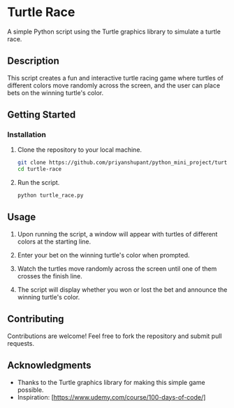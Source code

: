 # Turtle Race

A simple Python script using the Turtle graphics library to simulate a turtle race.

## Description

This script creates a fun and interactive turtle racing game where turtles of different colors move randomly across the screen, and the user can place bets on the winning turtle's color.

## Getting Started

### Installation

1. Clone the repository to your local machine.

    ```bash
    git clone https://github.com/priyanshupant/python_mini_project/turtle-race.git
    cd turtle-race
    ```

2. Run the script.

    ```bash
    python turtle_race.py
    ```

## Usage

1. Upon running the script, a window will appear with turtles of different colors at the starting line.

2. Enter your bet on the winning turtle's color when prompted.

3. Watch the turtles move randomly across the screen until one of them crosses the finish line.

4. The script will display whether you won or lost the bet and announce the winning turtle's color.

## Contributing

Contributions are welcome! Feel free to fork the repository and submit pull requests.


## Acknowledgments

- Thanks to the Turtle graphics library for making this simple game possible.
- Inspiration: [https://www.udemy.com/course/100-days-of-code/]

